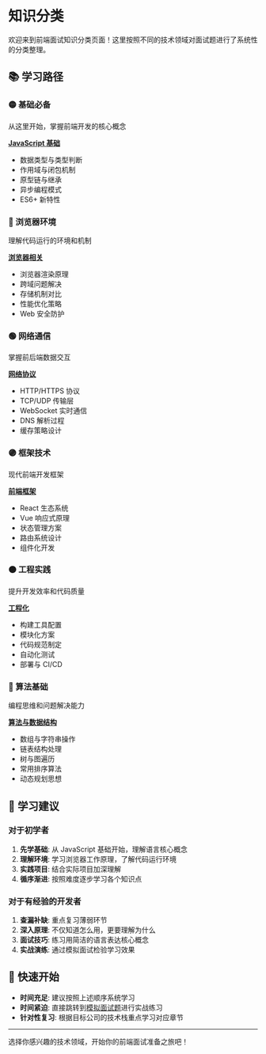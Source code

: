 # 知识分类

欢迎来到前端面试知识分类页面！这里按照不同的技术领域对面试题进行了系统性的分类整理。

## 📚 学习路径

### 🟡 基础必备

从这里开始，掌握前端开发的核心概念

**[JavaScript 基础](/javascript/)**

- 数据类型与类型判断
- 作用域与闭包机制
- 原型链与继承
- 异步编程模式
- ES6+ 新特性

### 🔵 浏览器环境

理解代码运行的环境和机制

**[浏览器相关](/browser/)**

- 浏览器渲染原理
- 跨域问题解决
- 存储机制对比
- 性能优化策略
- Web 安全防护

### 🟢 网络通信

掌握前后端数据交互

**[网络协议](/network/)**

- HTTP/HTTPS 协议
- TCP/UDP 传输层
- WebSocket 实时通信
- DNS 解析过程
- 缓存策略设计

### 🟣 框架技术

现代前端开发框架

**[前端框架](/frameworks/)**

- React 生态系统
- Vue 响应式原理
- 状态管理方案
- 路由系统设计
- 组件化开发

### 🟠 工程实践

提升开发效率和代码质量

**[工程化](/engineering/)**

- 构建工具配置
- 模块化方案
- 代码规范制定
- 自动化测试
- 部署与 CI/CD

### 🔴 算法基础

编程思维和问题解决能力

**[算法与数据结构](/algorithms/)**

- 数组与字符串操作
- 链表结构处理
- 树与图遍历
- 常用排序算法
- 动态规划思想

## 🎯 学习建议

### 对于初学者

1. **先学基础**: 从 JavaScript 基础开始，理解语言核心概念
2. **理解环境**: 学习浏览器工作原理，了解代码运行环境
3. **实践项目**: 结合实际项目加深理解
4. **循序渐进**: 按照难度逐步学习各个知识点

### 对于有经验的开发者

1. **查漏补缺**: 重点复习薄弱环节
2. **深入原理**: 不仅知道怎么用，更要理解为什么
3. **面试技巧**: 练习用简洁的语言表达核心概念
4. **实战演练**: 通过模拟面试检验学习效果

## 🚀 快速开始

- **时间充足**: 建议按照上述顺序系统学习
- **时间紧迫**: 直接跳转到[模拟面试题](/mocks/mock-test-1)进行实战练习
- **针对性复习**: 根据目标公司的技术栈重点学习对应章节

---

选择你感兴趣的技术领域，开始你的前端面试准备之旅吧！
